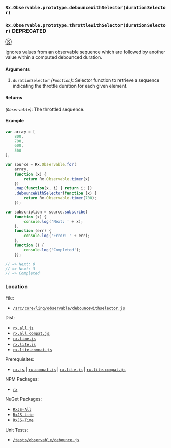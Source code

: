 ### `Rx.Observable.prototype.debounceWithSelector(durationSelector)` ###
### `Rx.Observable.prototype.throttleWithSelector(durationSelector)` **DEPRECATED** ###
[&#x24C8;](https://github.com/Reactive-Extensions/RxJS/blob/master/src/core/linq/observable/debouncewithselector.js "View in source")

Ignores values from an observable sequence which are followed by another value within a computed debounced duration.

#### Arguments
1. `durationSelector` *(`Function`)*: Selector function to retrieve a sequence indicating the throttle duration for each given element.

#### Returns
*(`Observable`)*: The throttled sequence.

#### Example
```js
var array = [
    800,
    700,
    600,
    500
];

var source = Rx.Observable.for(
    array,
    function (x) {
        return Rx.Observable.timer(x)
    })
    .map(function(x, i) { return i; })
    .debounceWithSelector(function (x) {
        return Rx.Observable.timer(700);
    });

var subscription = source.subscribe(
    function (x) {
        console.log('Next: ' + x);
    },
    function (err) {
        console.log('Error: ' + err);
    },
    function () {
        console.log('Completed');
    });

// => Next: 0
// => Next: 3
// => Completed
```

### Location

File:
- [`/src/core/linq/observable/debouncewithselector.js`](https://github.com/Reactive-Extensions/RxJS/blob/master/src/core/linq/observable/debouncewithselector.js)

Dist:
- [`rx.all.js`](https://github.com/Reactive-Extensions/RxJS/blob/master/dist/rx.all.js)
- [`rx.all.compat.js`](https://github.com/Reactive-Extensions/RxJS/blob/master/dist/rx.all.compat.js)
- [`rx.time.js`](https://github.com/Reactive-Extensions/RxJS/blob/master/dist/rx.time.js)
- [`rx.lite.js`](https://github.com/Reactive-Extensions/RxJS/blob/master/dist/rx.lite.js)
- [`rx.lite.compat.js`](https://github.com/Reactive-Extensions/RxJS/blob/master/dist/rx.lite.compat.js)

Prerequisites:
- [`rx.js`](https://github.com/Reactive-Extensions/RxJS/blob/master/dist/rx.js) | [`rx.compat.js`](https://github.com/Reactive-Extensions/RxJS/blob/master/dist/rx.compat.js) | [`rx.lite.js`](https://github.com/Reactive-Extensions/RxJS/blob/master/dist/rx.lite.js) | [`rx.lite.compat.js`](https://github.com/Reactive-Extensions/RxJS/blob/master/dist/rx.lite.compat.js)

NPM Packages:
- [`rx`](https://www.npmjs.org/package/rx)

NuGet Packages:
- [`RxJS-All`](http://www.nuget.org/packages/RxJS-All/)
- [`RxJS-Lite`](http://www.nuget.org/packages/RxJS-Lite/)
- [`RxJS-Time`](http://www.nuget.org/packages/RxJS-Time/)

Unit Tests:
- [`/tests/observable/debounce.js`](https://github.com/Reactive-Extensions/RxJS/blob/master/tests/observable/debouncewithselector.js)
